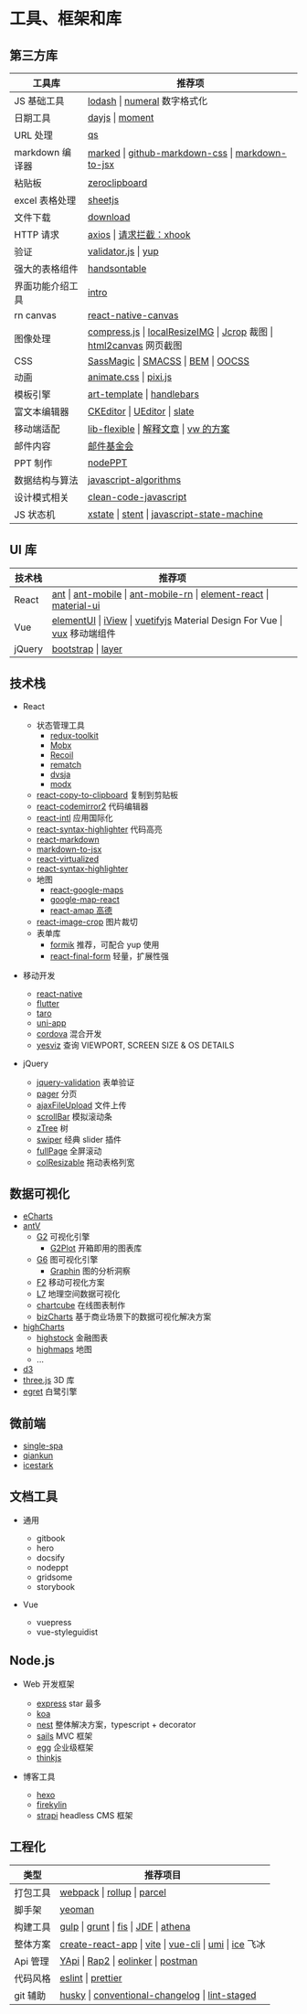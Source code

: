 # 工具、框架和库

## 第三方库

| 工具库           | 推荐项                                                                                                                                                                                                                                                        |
| ---------------- | ------------------------------------------------------------------------------------------------------------------------------------------------------------------------------------------------------------------------------------------------------------- |
| JS 基础工具      | [lodash](https://lodash.com/) &#124; [numeral](http://numeraljs.com/) 数字格式化                                                                                                                                                                              |
| 日期工具         | [dayjs](https://github.com/iamkun/dayjs) &#124; [moment](https://github.com/moment/moment)                                                                                                                                                                    |
| URL 处理         | [qs](https://github.com/ljharb/qs)                                                                                                                                                                                                                            |
| markdown 编译器  | [marked](https://github.com/markedjs/marked) &#124; [github-markdown-css](https://github.com/sindresorhus/github-markdown-css) &#124; [markdown-to-jsx](https://github.com/probablyup/markdown-to-jsx)                                                        |
| 粘贴板           | [zeroclipboard](https://github.com/zeroclipboard/zeroclipboard)                                                                                                                                                                                               |
| excel 表格处理   | [sheetjs](https://github.com/SheetJS/sheetjs)                                                                                                                                                                                                                 |
| 文件下载         | [download](https://github.com/rndme/download)                                                                                                                                                                                                                 |
| HTTP 请求        | [axios](https://github.com/axios/axios) &#124; [请求拦截：xhook](https://github.com/jpillora/xhook)                                                                                                                                                           |
| 验证             | [validator.js](https://github.com/validatorjs/validator.js) &#124; [yup](https://github.com/jquense/yup)                                                                                                                                                      |
| 强大的表格组件   | [handsontable](https://github.com/handsontable/handsontable)                                                                                                                                                                                                  |
| 界面功能介绍工具 | [intro](https://github.com/usablica/intro.js)                                                                                                                                                                                                                 |
| rn canvas        | [react-native-canvas](https://github.com/iddan/react-native-canvas)                                                                                                                                                                                           |
| 图像处理         | [compress.js](https://github.com/fengyuanchen/compressorjs) &#124; [localResizeIMG](https://github.com/think2011/localResizeIMG) &#124; [Jcrop](https://github.com/tapmodo/Jcrop) 裁图 &#124; [html2canvas](https://github.com/niklasvh/html2canvas) 网页截图 |
| CSS              | [SassMagic](https://github.com/W3cplus/SassMagic) &#124; [SMACSS](http://smacss.com/) &#124; [BEM](http://getbem.com/) &#124; [OOCSS](http://oocss.org/)                                                                                                      |
| 动画             | [animate.css](https://github.com/daneden/animate.css) &#124; [pixi.js](https://github.com/pixijs/pixi.js)                                                                                                                                                     |
| 模板引擎         | [art-template](https://github.com/aui/art-template) &#124; [handlebars](https://github.com/wycats/handlebars.js)                                                                                                                                              |
| 富文本编辑器     | [CKEditor](https://ckeditor.com/) &#124; [UEditor](https://github.com/fex-team/ueditor) &#124; [slate](https://github.com/ianstormtaylor/slate)                                                                                                               |
| 移动端适配       | [lib-flexible](https://github.com/amfe/lib-flexible) &#124; [解释文章](https://github.com/amfe/article/issues/17) &#124; [vw 的方案](https://www.w3cplus.com/css/vw-for-layout.html)                                                                          |
| 邮件内容         | [邮件基金会](https://foundation.zurb.com/emails.html)                                                                                                                                                                                                         |
| PPT 制作         | [nodePPT](https://github.com/ksky521/nodeppt)                                                                                                                                                                                                                 |
| 数据结构与算法   | [javascript-algorithms](https://github.com/trekhleb/javascript-algorithms)                                                                                                                                                                                    |
| 设计模式相关     | [clean-code-javascript](https://github.com/ryanmcdermott/clean-code-javascript)                                                                                                                                                                               |
| JS 状态机        | [xstate](https://github.com/statelyai/xstate) &#124; [stent](https://github.com/krasimir/stent) &#124; [javascript-state-machine](https://github.com/jakesgordon/javascript-state-machine)                                                                    |

## UI 库

| 技术栈 | 推荐项                                                                                                                                                                                                                                                                                   |
| ------ | ---------------------------------------------------------------------------------------------------------------------------------------------------------------------------------------------------------------------------------------------------------------------------------------- |
| React  | [ant](https://ant.design/index-cn) &#124; [ant-mobile](https://mobile.ant.design/index-cn) &#124; [ant-mobile-rn](https://github.com/ant-design/ant-design-mobile-rn) &#124; [element-react](https://github.com/elemefe/element-react) &#124; [material-ui](https://material-ui.com/zh/) |
| Vue    | [elementUI](https://element.eleme.cn/#/zh-CN) &#124; [iView](https://github.com/iview/iview) &#124; [vuetifyjs](https://vuetifyjs.com/zh-Hans/) Material Design For Vue &#124; [vux](https://vux.li/) 移动端组件                                                                         |
| jQuery | [bootstrap](https://getbootstrap.com/) &#124; [layer](https://github.com/sentsin/layer)                                                                                                                                                                                                  |

## 技术栈

- React

  - 状态管理工具
    - [redux-toolkit](https://github.com/reduxjs/redux-toolkit)
    - [Mobx](https://github.com/mobxjs/mobx)
    - [Recoil](https://github.com/facebookexperimental/Recoil)
    - [rematch](https://github.com/rematch/rematch)
    - [dvsja](https://github.com/dvajs/dva)
    - [modx](https://github.com/olajs/modx)
  - [react-copy-to-clipboard](https://github.com/nkbt/react-copy-to-clipboard) 复制到剪贴板
  - [react-codemirror2](https://github.com/scniro/react-codemirror2) 代码编辑器
  - [react-intl](https://github.com/yahoo/react-intl) 应用国际化
  - [react-syntax-highlighter](https://github.com/conorhastings/react-syntax-highlighter) 代码高亮
  - [react-markdown](https://github.com/remarkjs/react-markdown)
  - [markdown-to-jsx](https://github.com/probablyup/markdown-to-jsx)
  - [react-virtualized](https://github.com/bvaughn/react-virtualized)
  - [react-syntax-highlighter](https://github.com/react-syntax-highlighter/react-syntax-highlighter)
  - 地图
    - [react-google-maps](https://github.com/tomchentw/react-google-maps)
    - [google-map-react](https://github.com/istarkov/google-map-react)
    - [react-amap 高德](https://github.com/ElemeFE/react-amap)
  - [react-image-crop](https://github.com/DominicTobias/react-image-crop) 图片裁切
  - 表单库
    - [formik](https://formik.org/) 推荐，可配合 yup 使用
    - [react-final-form](https://final-form.org/react) 轻量，扩展性强

- 移动开发

  - [react-native](https://github.com/facebook/react-native)
  - [flutter](https://flutter.dev/)
  - [taro](https://taro.aotu.io/home/in.html)
  - [uni-app](https://uniapp.dcloud.io/)
  - [cordova](https://cordova.apache.org/) 混合开发
  - [yesviz](https://yesviz.com/) 查询 VIEWPORT, SCREEN SIZE & OS DETAILS

- jQuery

  - [jquery-validation](https://github.com/jquery-validation/jquery-validation) 表单验证
  - [pager](https://github.com/richardchen85/jquery.pager.js) 分页
  - [ajaxFileUpload](https://github.com/richardchen85/AjaxFileUpload) 文件上传
  - [scrollBar](https://github.com/gromo/jquery.scrollbar) 模拟滚动条
  - [zTree](http://www.treejs.cn/v3/main.php#_zTreeInfo) 树
  - [swiper](https://github.com/nolimits4web/swiper) 经典 slider 插件
  - [fullPage](https://github.com/alvarotrigo/fullPage.js) 全屏滚动
  - [colResizable](https://github.com/alvaro-prieto/colResizable) 拖动表格列宽

## 数据可视化

- [eCharts](https://github.com/apache/incubator-echarts)
- [antV](https://antv.vision/zh)
  - [G2](https://g2.antv.vision/zh/) 可视化引擎
    - [G2Plot](https://g2plot.antv.vision/zh) 开箱即用的图表库
  - [G6](https://g6.antv.vision/zh) 图可视化引擎
    - [Graphin](https://graphin.antv.vision/zh) 图的分析洞察
  - [F2](https://f2.antv.vision/zh) 移动可视化方案
  - [L7](https://l7.antv.vision/zh) 地理空间数据可视化
  - [chartcube](https://chartcube.alipay.com/) 在线图表制作
  - [bizCharts](https://bizcharts.net/) 基于商业场景下的数据可视化解决方案
- [highCharts](https://www.highcharts.com/)
  - [highstock](https://www.highcharts.com/blog/products/highstock/) 金融图表
  - [highmaps](https://www.highcharts.com/products/highmaps/) 地图
  - ...
- [d3](https://github.com/d3/d3)
- [three.js](https://github.com/mrdoob/three.js) 3D 库
- [egret](https://www.egret.com/) 白鹭引擎

## 微前端

- [single-spa](https://single-spa.js.org/)
- [qiankun](https://qiankun.umijs.org/)
- [icestark](https://github.com/ice-lab/icestark)

## 文档工具

- 通用

  - gitbook
  - hero
  - docsify
  - nodeppt
  - gridsome
  - storybook

- Vue

  - vuepress
  - vue-styleguidist

## Node.js

- Web 开发框架

  - [express](https://github.com/expressjs/express) star 最多
  - [koa](https://github.com/koajs/koa)
  - [nest](https://github.com/nestjs/nest) 整体解决方案，typescript + decorator
  - [sails](https://github.com/balderdashy/sails) MVC 框架
  - [egg](https://github.com/eggjs/egg) 企业级框架
  - [thinkjs](https://github.com/thinkjs/thinkjs)

- 博客工具

  - [hexo](https://github.com/hexojs/hexo)
  - [firekylin](https://github.com/firekylin/firekylin)
  - [strapi](https://strapi.io/) headless CMS 框架

## 工程化

| 类型     | 推荐项目                                                                                                                                                                                                                                              |
| -------- | ----------------------------------------------------------------------------------------------------------------------------------------------------------------------------------------------------------------------------------------------------- |
| 打包工具 | [webpack](https://webpack.js.org/) &#124; [rollup](https://github.com/rollup/rollup) &#124; [parcel](https://github.com/parcel-bundler/parcel)                                                                                                        |
| 脚手架   | [yeoman](https://yeoman.io/)                                                                                                                                                                                                                          |
| 构建工具 | [gulp](https://github.com/gulpjs/gulp) &#124; [grunt](https://github.com/gruntjs/grunt) &#124; [fis](http://fis.baidu.com/) &#124; [JDF](https://github.com/jdf2e/jdf) &#124; [athena](https://github.com/o2team/athena)                              |
| 整体方案 | [create-react-app](https://create-react-app.dev/) &#124; [vite](https://vitejs.dev/) &#124; [vue-cli](https://cli.vuejs.org/zh/guide/) &#124; [umi](https://umijs.org/zh/guide/#%E7%89%B9%E6%80%A7) &#124; [ice](https://github.com/alibaba/ice) 飞冰 |
| Api 管理 | [YApi](https://github.com/YMFE/yapi) &#124; [Rap2](https://github.com/thx/rap2-delos) &#124; [eolinker](https://www.eolinker.com/) &#124; [postman](https://www.getpostman.com/)                                                                      |
| 代码风格 | [eslint](https://github.com/eslint/eslint) &#124; [prettier](https://github.com/prettier/prettier)                                                                                                                                                    |
| git 辅助 | [husky](https://github.com/typicode/husky) &#124; [conventional-changelog](https://github.com/conventional-changelog) &#124; [lint-staged](https://github.com/okonet/lint-staged)                                                                     |
